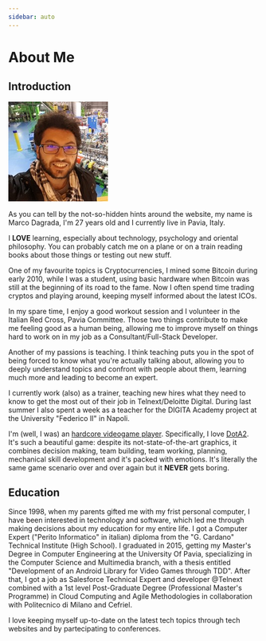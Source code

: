 ```yaml
---
sidebar: auto
---
```

# About Me
## Introduction

![Me](./me.jpeg)

As you can tell by the not-so-hidden hints around the website, my name is Marco Dagrada, I'm 27 years old and I currently live in Pavia, Italy.

I **LOVE** learning, especially about technology, psychology and oriental philosophy. You can probably catch me on a plane or on a train reading books about those things or testing out new stuff.

One of my favourite topics is Cryptocurrencies, I mined some Bitcoin during early 2010, while I was a student, using basic hardware when Bitcoin was still at the beginning of its road to the fame. Now I often spend time trading cryptos and playing around, keeping myself informed about the latest ICOs.

In my spare time, I enjoy a good workout session and I volunteer in the Italian Red Cross, Pavia Committee. Those two things contribute to make me feeling good as a human being, allowing me to improve myself on things hard to work on in my job as a Consultant/Full-Stack Developer.

Another of my passions is teaching. I think teaching puts you in the spot of being forced to know what you're actually talking about, allowing you to deeply understand topics and confront with people about them, learning much more and leading to become an expert.

I currently work (also) as a trainer, teaching new hires what they need to know to get the most out of their job in  Telnext/Deloitte Digital. During last summer I also spent a week as a teacher for the DIGITA Academy project at the University "Federico II" in Napoli.

I'm (well, I was) an [hardcore videogame player](https://www.dotabuff.com/players/29917430). Specifically, I love [DotA2](https://en.wikipedia.org/wiki/Dota_2). It's such a beautiful game: despite its not-state-of-the-art graphics, it combines decision making, team building, team working, planning, mechanical skill development and it's packed with emotions. It's literally the same game scenario over and over again but it **NEVER** gets boring.

## Education
Since 1998, when my parents gifted me with my frist personal computer, I have been interested in technology and software, which led me through making decisions about my education for my entire life.
I got a Computer Expert ("Perito Informatico" in italian) diploma from the "G. Cardano" Technical Institute (High School).
I graduated in 2015, getting my Master's Degree in Computer Engineering at the University Of Pavia, specializing in the Computer Science and Multimedia branch, with a thesis entitled "Development of an Android Library for Video Games through TDD".
After that, I got a job as Salesforce Technical Expert and developer @Telnext combined with a 1st level Post-Graduate Degree (Professional Master's Programme) in Cloud Computing and Agile Methodologies in collaboration with Politecnico di Milano and Cefriel.

I love keeping myself up-to-date on the latest tech topics through tech websites and by partecipating to conferences.